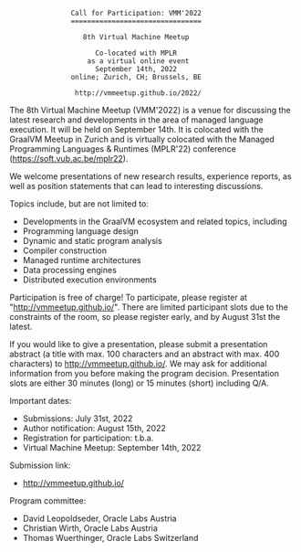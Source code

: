                    Call for Participation: VMM'2022
                   ================================

                      8th Virtual Machine Meetup

                         Co-located with MPLR
                       as a virtual online event
                         September 14th, 2022
                   online; Zurich, CH; Brussels, BE
                   
                    http://vmmeetup.github.io/2022/


The 8th Virtual Machine Meetup (VMM'2022) is a venue for discussing the latest
research and developments in the area of managed language execution. It will be
held on September 14th. It is colocated with the GraalVM Meetup in Zurich and is virtually colocated with the Managed Programming Languages & Runtimes (MPLR'22) conference (https://soft.vub.ac.be/mplr22).

We welcome presentations of new research results, experience reports, as well as
position statements that can lead to interesting discussions.


Topics include, but are not limited to:

 - Developments in the GraalVM ecosystem and related topics, including
 - Programming language design
 - Dynamic and static program analysis
 - Compiler construction
 - Managed runtime architectures
 - Data processing engines
 - Distributed execution environments

Participation is free of charge! To participate, please register at
"http://vmmeetup.github.io/". There are limited participant slots due to the
constraints of the room, so please register early, and by August 31st the latest.

If you would like to give a presentation, please submit a presentation abstract 
(a title with max. 100 characters and an abstract with max. 400 characters) to
http://vmmeetup.github.io/.
We may ask for additional information from you before making the program decision.
Presentation slots are either 30 minutes (long) or 15 minutes (short)
including Q/A.


Important dates:

 - Submissions: July 31st, 2022
 - Author notification: August 15th, 2022
 - Registration for participation: t.b.a.
 - Virtual Machine Meetup: September 14th, 2022

Submission link:

 - http://vmmeetup.github.io/

Program committee:

 - David Leopoldseder, Oracle Labs Austria
 - Christian Wirth, Oracle Labs Austria
 - Thomas Wuerthinger, Oracle Labs Switzerland
